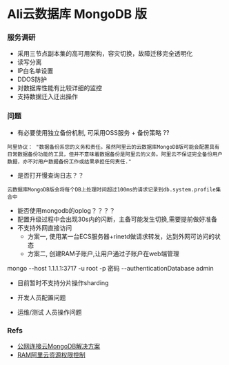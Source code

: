 # Ali云数据库 MongoDB 版

### 服务调研

- 采用三节点副本集的高可用架构，容灾切换，故障迁移完全透明化
- 读写分离
- IP白名单设置
- DDOS防护
- 对数据库性能有比较详细的监控
- 支持数据迁入迁出操作


### 问题

- 有必要使用独立备份机制, 可采用OSS服务 + 备份策略 ??
```
阿里协议： "数据备份系您的义务和责任。虽然阿里云的云数据库MongoDB版可能会配置具有日常数据备份功能的工具，但并不意味着数据备份是阿里云的义务。阿里云不保证完全备份用户数据，亦不对用户数据备份工作或结果承担任何责任."
```
- 是否打开慢查询日志？？
```
云数据库MongoDB版会将每个DB上处理时间超过100ms的请求记录到db.system.profile集合中
```
- 能否使用mongodb的oplog？？？？
- 配置升级过程中会出现30s内的闪断，主备可能发生切换,需要提前做好准备
- 不支持外网直接访问
  - 方案一, 使用某一台ECS服务器+rinetd做请求转发，达到外网可访问的状态
  - 方案二, 创建RAM子账户,让用户通过子账户在web端管理

mongo --host 1.1.1.1:3717 -u root -p 密码 --authenticationDatabase admin

- 目前暂时不支持分片操作sharding

- 开发人员配置问题

- 运维/测试 人员操作问题



### Refs  
- [公网连接云MongoDB解决方案](https://help.aliyun.com/knowledge_detail/39952.html?spm=5176.7839947.2.7.nR6pex)
- [RAM阿里云资源权限控制](https://help.aliyun.com/document_detail/28627.html)
